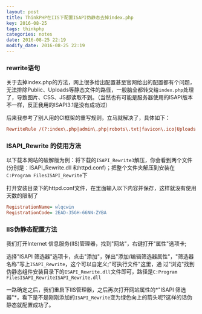 ```yaml
---
layout: post
title: ThinkPHP在IIS下配置ISAPI伪静态去掉index.php
key: 2016-08-25
tags: thinkphp
categories: notes
date: 2016-08-25 22:19
modify_date: 2016-08-25 22:19
---
```


### rewrite语句

关于去掉index.php的方法，网上很多给出配置甚至官网给出的配置都有个问题，无法排除Public、Uploads等静态文件的路径，一股脑全都转交给`index.php`处理了，导致图片、CSS、JS都读取不到。（当然也有可能是服务器使用的ISAPI版本不一样，反正我用的ISAPI3.1是没有成功过）

<!--more-->

后来我参考了别人用的CI框架的重写规则，立马就解决了，具体如下：

```ini
RewriteRule /(?:index\.php|admin\.php|robots\.txt|favicon\.ico|Uploads|Public)/(.*) $0 [I,L]
```

### ISAPI_Rewrite 的使用方法

以下载本网站的破解版为例：将下载的`ISAPI_Rewrite3`解压，你会看到两个文件(分别是：ISAPI_Rewrite.dll 和httpd.conf)；把整个文件夹解压到安装在`C:Program FilesISAPI_Rewrite`下

打开安装目录下的httpd.conf文件，在里面输入以下内容并保存，这样就没有使用天数的限制了
```ini
RegistrationName= wlqcwin
RegistrationCode= 2EAD-35GH-66NN-ZYBA
```
### IIS伪静态配置方法

我们打开Internet 信息服务(IIS)管理器，找到"网站"，右键打开"属性"选项卡;

选择"ISAPI 筛选器"选项卡，点击"添加"，弹出"添加/编辑筛选器属性"，"筛选器名称"写上`ISAPI_Rewrite`，这个可以自定义;"可执行文件"这里，通 过"浏览"找到伪静态组件安装目录下的`ISAPI_Rewrite.dll`文件即可，路径是`C:Program FilesISAPI_RewriteISAPI_Rewrite.dll`


一路确定之后，我们重启下IIS管理器，之后再次打开网站属性的*"ISAPI 筛选器"*，看下是不是刚刚添加的`ISAPI_Rewrite`变为绿色向上的箭头呢?这样的话伪静态就配置成功了。

